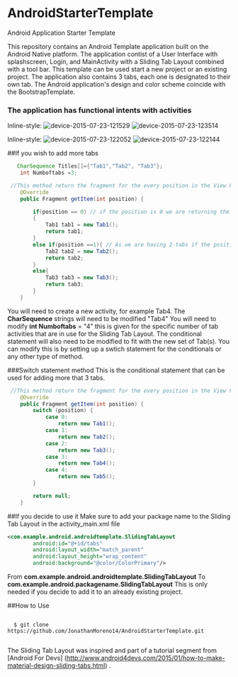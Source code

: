 # AndroidStarterTemplate
Android Application Starter Template

This repository contains an Android Template application built on the Android Native platform. The application contist of a User Interface with splashscreen, Login, and MainActivity with a Sliding Tab Layout combined with a tool bar. This template can be used start a new project or an existing project. The application also contains 3 tabs, each one is designated to their own tab. The Android application's design and color scheme coincide with the BootstrapTemplate. 

### The application has functional intents with activities

Inline-style: 
![device-2015-07-23-121529](https://cloud.githubusercontent.com/assets/11635523/8863558/a63f0b30-314e-11e5-90e8-87017b6d402f.png)
![device-2015-07-23-123514](https://cloud.githubusercontent.com/assets/11635523/8863574/c4aae7f6-314e-11e5-8b90-ef2466fc01e8.png)

Inline-style: 
![device-2015-07-23-122052](https://cloud.githubusercontent.com/assets/11635523/8863629/3b037c92-314f-11e5-9c34-e256ef25f8e5.png)
![device-2015-07-23-122144](https://cloud.githubusercontent.com/assets/11635523/8863662/6b7d5fdc-314f-11e5-9a1c-774c36f41136.png)


##If you wish to add more tabs

```java 
   CharSequence Titles[]={"Tab1","Tab2", "Tab3"};
    int Numboftabs =3;
```

```java 
 //This method return the fragment for the every position in the View Pager
    @Override
    public Fragment getItem(int position) {

        if(position == 0) // if the position is 0 we are returning the First tab
        {
            Tab1 tab1 = new Tab1();
            return tab1;
        }
        else if(position ==1){ // As we are having 2 tabs if the position is now 0 it must be 1 so we are returning second tab
            Tab2 tab2 = new Tab2();
            return tab2;
        }
        else{
            Tab3 tab3 = new Tab3();
            return tab3;
        }
    }
```

You will need to create a new activity, for example Tab4. The **CharSequence** strings will need to be modified "Tab4" You will need to modify **int Numboftabs**  = "4" this is given for the specific number of tab activities that are in use for the Sliding Tab Layout. 
The conditional statement will also need to be modified to fit with the new set of Tab(s). You can modify this is by setting up a swtich statement for the conditionals or any other type of method. 

###Switch statement method
This is the conditional statement that can be used for adding more that 3 tabs. 
```java 
 //This method return the fragment for the every position in the View Pager
    @Override
    public Fragment getItem(int position) {
        switch (position) {
            case 0:
                return new Tab1();
            case 1:
                return new Tab2();
            case 2:
                return new Tab3();
            case 3:
                return new Tab4();
            case 4:
                return new Tab5();
        }

        return null;
    }
```



##If you decide to use it 
Make sure to add your package name to the Sliding Tab Layout in the activity_main.xml file

```xml 
<com.example.android.androidtemplate.SlidingTabLayout
        android:id="@+id/tabs"
        android:layout_width="match_parent"
        android:layout_height="wrap_content"
        android:background="@color/ColorPrimary"/>
```

From **com.example.android.androidtemplate.SlidingTabLayout**
To
**com.example.android.packagename.SlidingTabLayout**
This is only needed if you decide to add it to an already existing project.


##How to Use
```git

  $ git clone https://github.com/JonathanMoreno14/AndroidStarterTemplate.git
   
```


The Sliding Tab Layout was inspired and part of a tutorial segment from  [Android For Devs] (http://www.android4devs.com/2015/01/how-to-make-material-design-sliding-tabs.html) .

